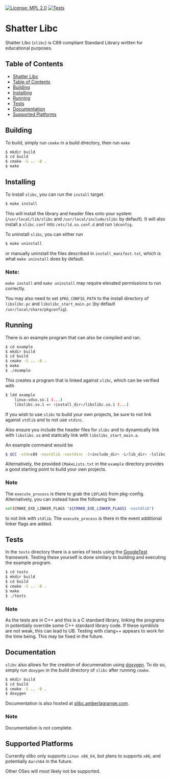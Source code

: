 [![License: MPL 2.0](https://img.shields.io/badge/License-MPL%202.0-brightgreen.svg)](https://opensource.org/licenses/MPL-2.0)
[![Tests](https://github.com/AmberLagrange/slibc/actions/workflows/tests.yml/badge.svg)](https://github.com/AmberLagrange/slibc/actions/workflows/tests.yml)

# Shatter Libc

Shatter Libc (``slibc``) is C89 compliant Standard Library written for educational purposes.

## Table of Contents
- [Shatter Libc](#shatter-libc)
- [Table of Contents](#table-of-contents)
- [Building](#building)
- [Installing](#installing)
- [Running](#running)
- [Tests](#tests)
- [Documentation](#documentation)
- [Supported Platforms](#supported-platforms)

## Building

To build, simply run ``cmake`` in a build directory, then run ``make``

``` bash
$ mkdir build
$ cd build
$ cmake -S .. -B .
$ make
```

## Installing

To install ``slibc``, you can run the ``install`` target.

``` bash
$ make install
```

This will install the library and header files onto your system (``/usr/local/lib/slibc`` and ``/usr/local/include/slibc`` by default).
It will also install a ``slibc.conf`` into ``/etc/ld.so.conf.d`` and run ``ldconfig``. 

To uninstall ``slibc``, you can either run
``` bash
$ make uninstall
```

or manually uninstall the files described in ``install_manifest.txt``, which is what ``make uninstall`` does by default.

### Note:

``make install`` and ``make uninstall`` may require elevated permissions to run correctly.

You may also need to set ``$PKG_CONFIG_PATH`` to the install directory of ``libslibc.pc`` and ``libslibc_start_main.pc`` (by default ``/usr/local/share/pkgconfig``).

## Running

There is an example program that can also be compiled and ran.

```bash
$ cd example
$ mkdir build
$ cd build
$ cmake -S .. -B .
$ make
$ ./example
```

This creates a program that is linked against ``slibc``, which can be verified with
```bash
$ ldd example
    linux-vdso.so.1 (...)
    libslibc.so.1 => <install_dir>/libslibc.so.1 (...)
```

If you wish to use ``slibc`` to build your own projects, be sure to not link against ``stdlib`` and to not use ``stdinc``.

Also ensure you include the header files for ``slibc`` and to dynamically link with ``libslibc.so`` and statically link with ``libslibc_start_main.a``.

An example command would be

```bash
$ $CC -std=c89 -nostdlib -nostdinc -I<include_dir> -L<lib_dir> -lslibc -lslibc_start_main foo.c -o foo
```

Alternatively, the provided ``CMakeLists.txt`` in the ``example`` directory provides a good starting point to build your own projects.

### Note

The ``execute_process`` is there to grab the ``LDFLAGS`` from pkg-config. Alternatively, you can instead have the following line

```bash
set(CMAKE_EXE_LINKER_FLAGS "${CMAKE_EXE_LINKER_FLAGS} -nostdlib")
```

to not link with ``stdlib``. The ``execute_process`` is there in the event additional linker flags are added.

## Tests

In the ``tests`` directory there is a series of tests using the [GoogleTest](https://github.com/google/googletest) framework. Testing these yourself is done similary to building and executing the example program.

```bash
$ cd tests
$ mkdir build
$ cd build
$ cmake -S .. -B .
$ make
$ ./tests
```
### Note

As the tests are in C++ and this is a C standard library, linking the programs in potentially override some C++ standard library code. If these symblols are not weak, this can lead to UB. Testing with clang++ appears to work for the time being. This may be fixed in the future.

## Documentation

``slibc`` also allows for the creation of documenation using  [doxygen](https://github.com/doxygen/doxygen). To do so, simply run ``doxygen`` in the build directory of ``slibc`` after running ``cmake``.

```bash
$ mkdir build
$ cd build
$ cmake -S .. -B .
$ doxygen
```
Documentation is also hosted at [slibc.amberlagrange.com](https://slibc.amberlagrange.com).

### Note

Documentation is not complete.

## Supported Platforms

Currently slibc only supports ``Linux x86_64``, but plans to supports ``x86``, and potentially ``Aarch64`` in the future.

Other OSes will most likely not be supported.